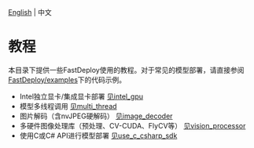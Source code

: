 [English](README.md) | 中文


# 教程

本目录下提供一些FastDeploy使用的教程。对于常见的模型部署，请直接参阅[FastDeploy/examples](../examples)下的代码示例。

- Intel独立显卡/集成显卡部署 [见intel_gpu](intel_gpu)
- 模型多线程调用 [见multi_thread](multi_thread)
- 图片解码（含nvJPEG硬解码） [见image_decoder](image_decoder)
- 多硬件图像处理库（预处理、CV-CUDA、FlyCV等） [见vision_processor](vision_processor)
- 使用C或C# API进行模型部署 [见use_c_csharp_sdk](use_c_sharp_sdk)
